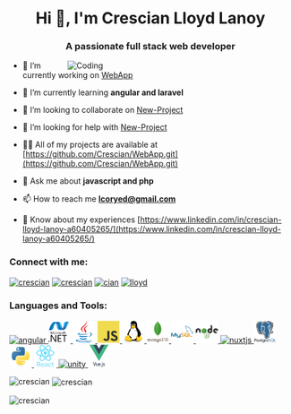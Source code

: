 <h1 align="center">Hi 👋, I'm Crescian Lloyd Lanoy</h1>
<h3 align="center">A passionate full stack web developer</h3>
<img align="right" alt="Coding" width="400" src="https://ardas-it.com/uploads/images/blogs/giph.gif">

- 🔭 I’m currently working on [WebApp](https://github.com/Crescian/WebApp.git)

- 🌱 I’m currently learning **angular and laravel**

- 👯 I’m looking to collaborate on [New-Project](https://github.com/Crescian/WebApp.git)

- 🤝 I’m looking for help with [New-Project](https://github.com/Crescian/New-Project.git)

- 👨‍💻 All of my projects are available at [https://github.com/Crescian/WebApp.git](https://github.com/Crescian/WebApp.git)

- 💬 Ask me about **javascript and php**

- 📫 How to reach me **lcoryed@gmail.com**

- 📄 Know about my experiences [https://www.linkedin.com/in/crescian-lloyd-lanoy-a60405265/](https://www.linkedin.com/in/crescian-lloyd-lanoy-a60405265/)

<h3 align="left">Connect with me:</h3>
<p align="left">
<a href="https://twitter.com/crescian" target="blank"><img align="center" src="https://raw.githubusercontent.com/rahuldkjain/github-profile-readme-generator/master/src/images/icons/Social/twitter.svg" alt="crescian" height="30" width="40" /></a>
<a href="https://fb.com/crescian" target="blank"><img align="center" src="https://raw.githubusercontent.com/rahuldkjain/github-profile-readme-generator/master/src/images/icons/Social/facebook.svg" alt="crescian" height="30" width="40" /></a>
<a href="https://instagram.com/cian" target="blank"><img align="center" src="https://raw.githubusercontent.com/rahuldkjain/github-profile-readme-generator/master/src/images/icons/Social/instagram.svg" alt="cian" height="30" width="40" /></a>
<a href="https://discord.gg/lloyd" target="blank"><img align="center" src="https://raw.githubusercontent.com/rahuldkjain/github-profile-readme-generator/master/src/images/icons/Social/discord.svg" alt="lloyd" height="30" width="40" /></a>
</p>

<h3 align="left">Languages and Tools:</h3>
<p align="left"> <a href="https://angular.io" target="_blank" rel="noreferrer"> <img src="https://angular.io/assets/images/logos/angular/angular.svg" alt="angular" width="40" height="40"/> </a> <a href="https://dotnet.microsoft.com/" target="_blank" rel="noreferrer"> <img src="https://raw.githubusercontent.com/devicons/devicon/master/icons/dot-net/dot-net-original-wordmark.svg" alt="dotnet" width="40" height="40"/> </a> <a href="https://www.java.com" target="_blank" rel="noreferrer"> <img src="https://raw.githubusercontent.com/devicons/devicon/master/icons/java/java-original.svg" alt="java" width="40" height="40"/> </a> <a href="https://developer.mozilla.org/en-US/docs/Web/JavaScript" target="_blank" rel="noreferrer"> <img src="https://raw.githubusercontent.com/devicons/devicon/master/icons/javascript/javascript-original.svg" alt="javascript" width="40" height="40"/> </a> <a href="https://www.linux.org/" target="_blank" rel="noreferrer"> <img src="https://raw.githubusercontent.com/devicons/devicon/master/icons/linux/linux-original.svg" alt="linux" width="40" height="40"/> </a> <a href="https://www.mongodb.com/" target="_blank" rel="noreferrer"> <img src="https://raw.githubusercontent.com/devicons/devicon/master/icons/mongodb/mongodb-original-wordmark.svg" alt="mongodb" width="40" height="40"/> </a> <a href="https://www.mysql.com/" target="_blank" rel="noreferrer"> <img src="https://raw.githubusercontent.com/devicons/devicon/master/icons/mysql/mysql-original-wordmark.svg" alt="mysql" width="40" height="40"/> </a> <a href="https://nodejs.org" target="_blank" rel="noreferrer"> <img src="https://raw.githubusercontent.com/devicons/devicon/master/icons/nodejs/nodejs-original-wordmark.svg" alt="nodejs" width="40" height="40"/> </a> <a href="https://nuxtjs.org/" target="_blank" rel="noreferrer"> <img src="https://www.vectorlogo.zone/logos/nuxtjs/nuxtjs-icon.svg" alt="nuxtjs" width="40" height="40"/> </a> <a href="https://www.postgresql.org" target="_blank" rel="noreferrer"> <img src="https://raw.githubusercontent.com/devicons/devicon/master/icons/postgresql/postgresql-original-wordmark.svg" alt="postgresql" width="40" height="40"/> </a> <a href="https://www.python.org" target="_blank" rel="noreferrer"> <img src="https://raw.githubusercontent.com/devicons/devicon/master/icons/python/python-original.svg" alt="python" width="40" height="40"/> </a> <a href="https://reactjs.org/" target="_blank" rel="noreferrer"> <img src="https://raw.githubusercontent.com/devicons/devicon/master/icons/react/react-original-wordmark.svg" alt="react" width="40" height="40"/> </a> <a href="https://unity.com/" target="_blank" rel="noreferrer"> <img src="https://www.vectorlogo.zone/logos/unity3d/unity3d-icon.svg" alt="unity" width="40" height="40"/> </a> <a href="https://vuejs.org/" target="_blank" rel="noreferrer"> <img src="https://raw.githubusercontent.com/devicons/devicon/master/icons/vuejs/vuejs-original-wordmark.svg" alt="vuejs" width="40" height="40"/> </a> </p>

<p><img align="left" src="https://github-readme-stats.vercel.app/api/top-langs?username=crescian&show_icons=true&locale=en&layout=compact" alt="crescian" /></p>

<p>&nbsp;<img align="center" src="https://github-readme-stats.vercel.app/api?username=crescian&show_icons=true&locale=en" alt="crescian" /></p>

<p><img align="center" src="https://github-readme-streak-stats.herokuapp.com/?user=crescian&" alt="crescian" /></p>
